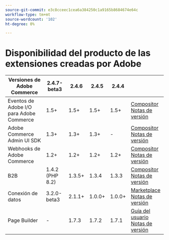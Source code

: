 ```yaml
---
source-git-commit: e3c8cceec1cea6a384250c1a9165b8684674e64c
workflow-type: tm+mt
source-wordcount: '102'
ht-degree: 0%

---
```

# Disponibilidad del producto de las extensiones creadas por Adobe


<table style="table-layout:auto">
  <thead>
    <tr>
      <th>Versiones de Adobe Commerce</th>
      <th>2.4.7-beta3</th>
      <th>2.4.6</th>
      <th>2.4.5</th>
      <th>2.4.4</th>
      <th></th>
    </tr>
  </thead>
  <tbody>
      <tr>
          <td>Eventos de Adobe I/O para Adobe Commerce</td>
          <td>1.5+</td>
          <td>1.5+</td>
          <td>1.5+</td>
          <td>1.5+</td>
          <td>
              <a href="https://developer.adobe.com/commerce/extensibility/events/installation/">Compositor</a><br/>
              <a href="https://developer.adobe.com/commerce/extensibility/events/release-notes/">Notas de versión</a><br/>
          </td>
      </tr>
      <tr>
          <td>Adobe Commerce Admin UI SDK</td>
          <td>1.3+</td>
          <td>1.3+</td>
          <td>1.3+</td>
          <td>-</td>
          <td>
              <a href="https://developer.adobe.com/commerce/extensibility/admin-ui-sdk/installation/">Compositor</a><br/>
              <a href="https://developer.adobe.com/commerce/extensibility/admin-ui-sdk/release-notes/">Notas de versión</a><br/>
          </td>
      </tr>
      <tr>
          <td>Webhooks de Adobe Commerce</td>
          <td>1.2+</td>
          <td>1.2+</td>
          <td>1.2+</td>
          <td>1.2+</td>
          <td>
              <a href="https://developer.adobe.com/commerce/extensibility/webhooks/installation/">Compositor</a><br/>
              <a href="https://developer.adobe.com/commerce/extensibility/webhooks/release-notes/">Notas de versión</a><br/>
          </td>
      </tr>
      <tr>
          <td>B2B</td>
          <td>1.4.2 (PHP 8.2)</td>
          <td>1.3.5+</td>
          <td>1.3.4</td>
          <td>1.3.3</td>
          <td>
              <a href="https://experienceleague.adobe.com/docs/commerce-admin/b2b/install.html">Compositor</a><br/>
              <a href="https://experienceleague.adobe.com/docs/commerce-admin/b2b/release-notes.html">Notas de versión</a><br/>
          </td>
      </tr>
      <tr>
          <td>Conexión de datos</td>
          <td>3.2.0-beta3</td>
          <td>2.1.1+</td>
          <td>1.0.0+</td>
          <td>1.0.0+</td>
          <td>
              <a href="https://commercemarketplace.adobe.com/magento-experience-platform-connector.html">Marketplace</a><br/>
              <a href="https://experienceleague.adobe.com/docs/commerce-merchant-services/data-connection/release-notes.html">Notas de versión</a><br/>
          </td>
      </tr>
      <tr>
          <td>Page Builder</td>
          <td>-</td>
          <td>1.7.3</td>
          <td>1.7.2</td>
          <td>1.7.1</td>
          <td>
              <a href="https://experienceleague.adobe.com/docs/commerce-admin/page-builder/guide-overview.html">Guía del usuario</a><br/>
              <a href="https://experienceleague.adobe.com/docs/commerce-admin/page-builder/release-notes.html">Notas de versión</a><br/>
          </td>
      </tr>
  </tbody>
</table>
